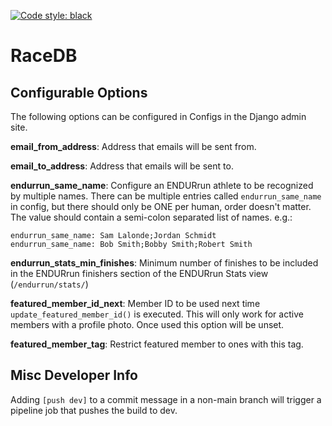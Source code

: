 [![Code style: black](https://img.shields.io/badge/code%20style-black-000000.svg)](https://github.com/psf/black)
# RaceDB

## Configurable Options
The following options can be configured in Configs in the Django admin site.

**email_from_address**: Address that emails will be sent from.

**email_to_address**: Address that emails will be sent to.

**endurrun_same_name**: Configure an ENDURrun athlete to be recognized by multiple names. There can be multiple entries called `endurrun_same_name` in config, but there should only be ONE per human, order doesn't matter. The value should contain a semi-colon separated list of names. e.g.:

```
endurrun_same_name: Sam Lalonde;Jordan Schmidt
endurrun_same_name: Bob Smith;Bobby Smith;Robert Smith
```

**endurrun_stats_min_finishes**: Minimum number of finishes to be included in the ENDURrun finishers section of the ENDURrun Stats view (`/endurrun/stats/`)

**featured_member_id_next**: Member ID to be used next time `update_featured_member_id()` is executed. This will only work for active members with a profile photo. Once used this option will be unset.

**featured_member_tag**: Restrict featured member to ones with this tag.

## Misc Developer Info

Adding `[push dev]` to a commit message in a non-main branch will trigger a pipeline job that pushes the build to dev.
